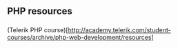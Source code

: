 PHP resources
-------------

### 
(Telerik PHP course)[http://academy.telerik.com/student-courses/archive/php-web-development/resources]

